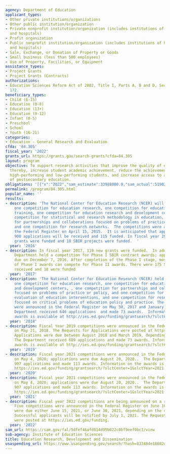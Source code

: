 ```yaml
---
agency: Department of Education
applicant_types:
- Other private institutions/organizations
- Other public institution/organization
- Private nonprofit institution/organization (includes institutions of higher education
  and hospitals)
- Profit organization
- Public nonprofit institution/organization (includes institutions of higher education
  and hospitals)
- Sale, Exchange, or Donation of Property or Goods
- Small business (less than 500 employees)
- Use of Property, Facilities, or Equipment
assistance_types:
- Project Grants
- Project Grants (Contracts)
authorizations:
- Education Sciences Reform Act of 2002, Title I, Parts A, B and D, Sections 133 and
  172.
beneficiary_types:
- Child (6-15)
- Education (0-8)
- Education (13+)
- Education (9-12)
- Infant (0-5)
- Preschool
- School
- Youth (16-21)
categories:
- Education - General Research and Evaluation
cfda: '84.305'
fiscal_year: '2022'
grants_url: https://grants.gov/search-grants?cfda=84.305
layout: program
objective: To support research activities that improve the quality of education and,
  thereby, increase student academic achievement, reduce the achievement gap between
  high-performing and low-performing students, and increase access to and completion
  of postsecondary education.
obligations: '[{"x":"2022","sam_estimate":33988000.0,"sam_actual":51902000.0,"usa_spending_actual":174314607.9},{"x":"2023","sam_estimate":46364000.0,"sam_actual":0.0,"usa_spending_actual":162955503.74},{"x":"2024","sam_estimate":48926000.0,"sam_actual":0.0,"usa_spending_actual":117269800.6}]'
permalink: /program/84.305.html
popular_name: ''
results:
- description: 'The National Center for Education Research (NCER) will hold six competitions:
    one competition for education research, one competition for education research
    training, one competition for education research and development centers, one
    competition for statistical and research methodology in education, one competition
    for partnerships and collaborations focused on problems of practice or policy,
    and one competition for research networks.  The competitions were announced in
    the Federal Register on April 15, 2015.  It is anticipated that approximately
    900 applications will be received and 115 funded. In fiscal year 2016, 82 research
    grants were funded and 18 SBIR projects were funded.  '
  year: '2016'
- description: In fiscal year 2017, 119 new grants were funded.  In addition, the
    Department held a competition for Phase I SBIR contract awards; applications were
    due on December 7, 2016. After completion of the Phase I stage, most recipients
    of Phase I awards can compete for Phase II awards. There were 175 SBIR applications
    received and 18 were funded
  year: '2017'
- description: 'The National Center for Education Research (NCER) held five competitions:
    one competition for education research, one competition for education research
    and development centers, , one competition for partnerships and collaborations
    focused on problems of practice or policy, and one competition for low-cost, short-duration
    evaluation of education interventions, and one competition for research networks
    focused on critical problems of education policy and practice. The competitions
    were announced in the Federal Register on May 30, 2017 and January 22, 2018. The
    Department received 646 applications  and made 73 awards.  Information on the
    awards is available at http://ies.ed.gov/funding/grantsearch/?slctCenter=1.'
  year: '2018'
- description: Fiscal Year 2019 competitions were announced in the Federal Register
    on May 21, 2018. The Requests for Applications were posted at https://ies.ed.gov/funding.
    Applications were due between August 2018 and March 2019, depending on the competition.
    The Department received 689 applications and made 73 awards. Information on the
    awards is available at http://ies.ed.gov/funding/grantsearch/?slctCenter=1
  year: '2019'
- description: Fiscal year 2021 competitions were announced in the Federal Register
    on May 4, 2020; applications were due August 20, 2020..  The Department received
    907 applications and made 113 awards. Information on the awards is available at
    https://ies.ed.gov/funding/grantsearch/?slctCenter=1&slctYear=2021.
  year: '2020'
- description: Fiscal year 2021 competitions were announced in the Federal Register
    on May 4, 2020; applications were due August 20, 2020..  The Department received
    907 applications and made 113 awards. Information on the awards is available at
    https://ies.ed.gov/funding/grantsearch/?slctCenter=1&slctYear=2021.
  year: '2021'
- description: Fiscal year 2022 competitions are being announced on a rolling basis.
    Five competitions were announced in the Federal Register on June 10, 2021; applications
    were due either June 15, 2021, or June 30, 2021, depending on the competition.
    Successful applicants will be notified by July 1, 2021. The Requests for Applications
    were posted at https://ies.ed.gov/funding.
  year: '2022'
sam_url: https://sam.gov/fal/5dfef46afd014d95b022c0bf9eef9bc3/view
sub-agency: Institute of Education Sciences
title: Education Research, Development and Dissemination
usaspending_url: https://www.usaspending.gov/search/?hash=833484e18682d00c2ae28673573292fb
---
```


